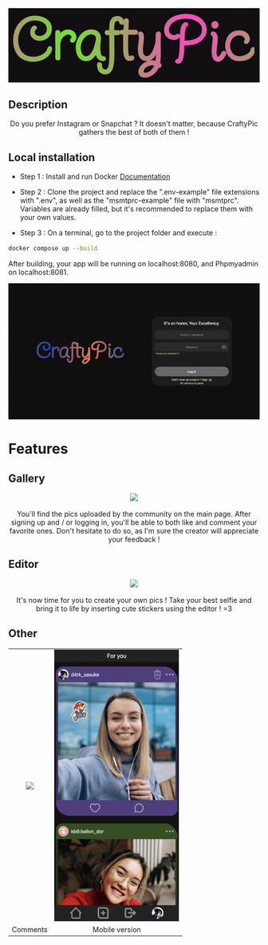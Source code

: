 <div align="center">
	<img src="other/readme_images/banner.gif">
</div>

## Description
<p align="center">
	Do you prefer Instagram or Snapchat ? It doesn't matter, because CraftyPic gathers the best of both of them !
</p>

## Local installation

- Step 1 : Install and run Docker [Documentation](https://docs.docker.com/engine/install/)

- Step 2 : Clone the project and replace the ".env-example" file extensions with ".env", as well as the "msmtprc-example" file with "msmtprc". Variables are already filled, but it's recommended to replace them with your own values.

- Step 3 : On a terminal, go to the project folder and execute :
```bash
docker compose up --build
```

After building, your app will be running on localhost:8080, and Phpmyadmin on localhost:8081.
<div align="center">
	<img src="other/readme_images/login.gif">
</div>

# Features

## Gallery
<div align="center">
  <img src="other/readme_images/gallery.gif">
</div>
<p align="center">
	You'll find the pics uploaded by the community on the main page. After signing up and / or logging in, you'll be able to both like and comment your favorite ones. Don't hesitate to do so, as I'm sure the creator will appreciate your feedback !
</p>

## Editor

<div align="center">
	<img src="other/readme_images/editor.gif">
</div>
<p align="center">
	It's now time for you to create your own pics ! Take your best selfie and bring it to life by inserting cute stickers using the editor ! =3
</p>

## Other

<table align="center">
  <tr>
    <td align="center">
      <img src="other/readme_images/pic.gif" width="450px">
    </td>
    <td align="center">
      <img src="other/readme_images/mobile.png" width="250px">
    </td>
  </tr>
  <tr>
    <td align="center">
      Comments
    </td>
    <td align="center">
      Mobile version
    </td>
  </tr>  
</table>
